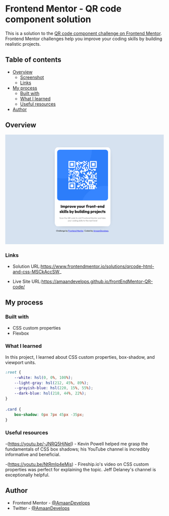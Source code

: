 # Frontend Mentor - QR code component solution

This is a solution to the [QR code component challenge on Frontend Mentor](https://www.frontendmentor.io/challenges/qr-code-component-iux_sIO_H). Frontend Mentor challenges help you improve your coding skills by building realistic projects.

## Table of contents

- [Overview](#overview)
  - [Screenshot](#screenshot)
  - [Links](#links)
- [My process](#my-process)
  - [Built with](#built-with)
  - [What I learned](#what-i-learned)
  - [Useful resources](#useful-resources)
- [Author](#author)

## Overview

![](./Screenshot.png)

### Links

- Solution URL:https://www.frontendmentor.io/solutions/qrcode-html-and-css-MSCkAccSW_

- Live Site URL:https://amaandevelops.github.io/frontEndMentor-QR-code/

## My process

### Built with

- CSS custom properties
- Flexbox


### What I learned

In this project, I learned about CSS custom properties, box-shadow, and viewport units.

```css
:root {
    --white: hsl(0, 0%, 100%);
    --light-gray: hsl(212, 45%, 89%);
    --grayish-blue: hsl(220, 15%, 55%);
    --dark-blue: hsl(218, 44%, 22%);
}

.card {
    box-shadow: 0px 7px 45px -35px;
}
```

### Useful resources

-(https://youtu.be/-JNRQ5HjNeI) - Kevin Powell helped me grasp the fundamentals of CSS box shadows; his YouTube channel is incredibly informative and beneficial.

-(https://youtu.be/NtRmIp4eMjs) - Fireship.io's video on CSS custom properties was perfect for explaining the topic. Jeff Delaney's channel is exceptionally helpful.


## Author

- Frontend Mentor - [@AmaanDevelops](https://www.frontendmentor.io/profile/AmaanDevelops)
- Twitter - [@AmaanDevelops](https://www.twitter.com/AmaanDevelops)